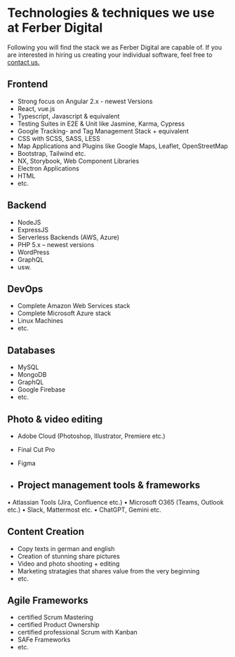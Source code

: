 # Technologies & techniques we use at Ferber Digital

Following you will find the stack we as Ferber Digital are capable of. If you are interested in hiring us creating your individual software, feel free to [contact us.](mailto:kontakt@ferber.digital)

## Frontend

- Strong focus on Angular 2.x - newest Versions
- React, vue.js
- Typescript, Javascript & equivalent
- Testing Suites in E2E & Unit like Jasmine, Karma, Cypress
- Google Tracking- and Tag Management Stack + equivalent
- CSS with SCSS, SASS, LESS
- Map Applications and Plugins like Google Maps, Leaflet, OpenStreetMap
- Bootstrap, Tailwind etc.
- NX, Storybook, Web Component Libraries
- Electron Applications
- HTML
- etc.

## Backend

- NodeJS
- ExpressJS
- Serverless Backends (AWS, Azure)
- PHP 5.x – newest versions
- WordPress
- GraphQL
- usw.

## DevOps

- Complete Amazon Web Services stack
- Complete Microsoft Azure stack
- Linux Machines
- etc.

## Databases

- MySQL
- MongoDB
- GraphQL
- Google Firebase
- etc.

## Photo & video editing

- Adobe Cloud (Photoshop, Illustrator, Premiere etc.)
- Final Cut Pro
- Figma

- ## Project management tools & frameworks
• Atlassian Tools (Jira, Confluence etc.)
• Microsoft O365 (Teams, Outlook etc.)
• Slack, Mattermost etc.
• ChatGPT, Gemini etc.

## Content Creation

- Copy texts in german and english
- Creation of stunning share pictures
- Video and photo shooting + editing
- Marketing stratagies that shares value from the very beginning
- etc.

## Agile Frameworks

- certified Scrum Mastering
- certified Product Ownership
- certified professional Scrum with Kanban
- SAFe Frameworks
- etc.
